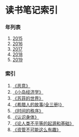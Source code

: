 读书笔记索引
====================

### 年列表
1. [2015](2015/README2015.md)
2. [2016](2016/README2016.md)
3. [2017](2017/README2017.md)
4. [2018](2018/README2018.md)
5. [2019](2019/README2019.md)


### 索引
1. [《恶意》](rn2020_001.md)
2. [《小岛经济学》](rn2020_002.md)
3. [《苏菲的世界》](rn2020_003.md)
4. [《希腊人的故事(全三册)》](rn2020_004.md)
5. [《时间的秩序》](rn2020_005.md)
6. [《认识身体》](rn2020_006.md)
7. [《论人类不平等的起源和基础》](rn2020_007.md)
8. [《资管不可能这么有趣》](rn2020_008.md)



